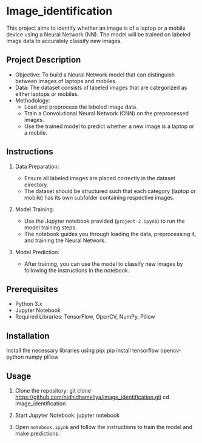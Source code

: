 # Image_identification

This project aims to identify whether an image is of a laptop or a mobile device using a Neural Network (NN). The model will be trained on labeled image data to accurately classify new images.

## Project Description

- Objective: To build a Neural Network model that can distinguish between images of laptops and mobiles.
- Data: The dataset consists of labeled images that are categorized as either laptops or mobiles.
- Methodology:
  - Load and preprocess the labeled image data.
  - Train a Convolutional Neural Network (CNN) on the preprocessed images.
  - Use the trained model to predict whether a new image is a laptop or a mobile.

## Instructions

1. Data Preparation:
   - Ensure all labeled images are placed correctly in the dataset directory.
   - The dataset should be structured such that each category (laptop or mobile) has its own subfolder containing respective images.

2. Model Training:
   - Use the Jupyter notebook provided (`project-2.ipynb`) to run the model training steps.
   - The notebook guides you through loading the data, preprocessing it, and training the Neural Network.

3. Model Prediction:
   - After training, you can use the model to classify new images by following the instructions in the notebook.

## Prerequisites

- Python 3.x
- Jupyter Notebook
- Required Libraries: TensorFlow, OpenCV, NumPy, Pillow

## Installation

Install the necessary libraries using pip:
pip install tensorflow opencv-python numpy pillow

## Usage

1. Clone the repository:
   git clone https://github.com/nidhidhameliya/image_identification.git
   cd image_identification

2. Start Jupyter Notebook:
   jupyter notebook

3. Open `notebook.ipynb` and follow the instructions to train the model and make predictions.

